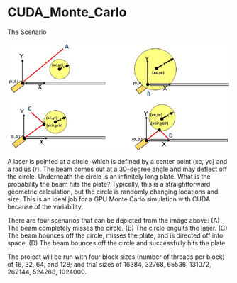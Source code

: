 # CUDA_Monte_Carlo

The Scenario

<img src="MonteCarloLaser.jpg" alt="Laser"/>

A laser is pointed at a circle, which is defined by a center point (xc, yc) and a radius (r).  The beam comes out at a 30-degree angle and may deflect off the circle.  Underneath the circle is an infinitely long plate.  What is the probability the beam hits the plate?  Typically, this is a straightforward geometric calculation, but the circle is randomly changing locations and size.  This is an ideal job for a GPU Monte Carlo simulation with CUDA because of the variability.  

There are four scenarios that can be depicted from the image above:
(A) The beam completely misses the circle.
(B) The circle engulfs the laser.
(C) The beam bounces off the circle, misses the plate, and is directed off into space. 
(D) The beam bounces off the circle and successfully hits the plate.

The project will be run with four block sizes (number of threads per block) of 16, 32, 64, and 128; and trial sizes of 16384, 32768, 65536, 131072, 262144, 524288, 1024000.
